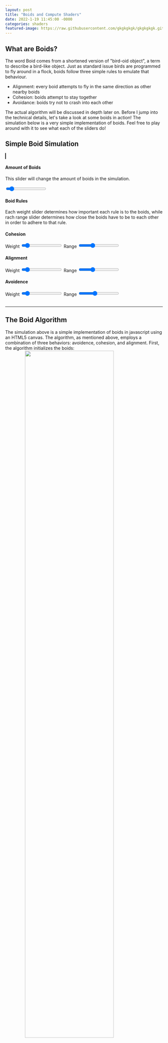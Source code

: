 ```yaml
---
layout: post
title: "Boids and Compute Shaders"
date: 2022-1-19 11:45:00 -0000
categories: shaders
featured-image: https://raw.githubusercontent.com/gkgkgkgk/gkgkgkgk.github.io/gh-pages/_posts/assets/boids/biggif.gif
---
```


## What are Boids?
The word Boid comes from a shortened version of "bird-oid object", a term to describe a bird-like object. Just as standard issue birds are programmed to fly around in a flock, boids follow three simple rules to emulate that behaviour.
* Alignment: every boid attempts to fly in the same direction as other nearby boids
* Cohesion: boids attempt to stay together
* Avoidance: boids try not to crash into each other

The actual algorithm will be discussed in depth later on. Before I jump into the technical details, let's take a look at some boids in action! The simulation below is a very simple implementation of boids. Feel free to play around with it to see what each of the sliders do!

## Simple Boid Simulation
<head>
    <link rel="stylesheet" href="styles.css">
</head>
<canvas id="myCanvas" width="500" height="500" style="border:1px solid #000000;">
</canvas>

<div>
    <h4>Amount of Boids</h4>
    <p>This slider will change the amount of boids in the simulation.</p>
    <div class='sliderContainer'>
        <input type="range" min="0" max="500" value="50" oninput="changeBoidAmount(this.value)" />
    </div>
</div>
<h4>Boid Rules</h4>
<p>Each weight slider determines how important each rule is to the boids, while rach range slider determines how close the boids have to be to each other in order to adhere to that rule.</p>
<div>
    <h4>Cohesion</h4>
    <div class='sliderContainer'>
        <span class='slider' id="cohesion">Weight</span>
        <input type="range" min="0" max="50" value="5" oninput="changeCohesionWeight(this.value)" />
        <span class='slider' id="cohesion">Range</span>
        <input type="range" min="1" max="750" value="250" oninput="changeCohesionRange(this.value)" />
    </div>
</div>

<div>
    <h4>Alignment</h4>
    <div class='sliderContainer'>
        <span class='slider'>Weight</span>
        <input type="range" min="0" max="50" value="5" oninput="changeAlignmentWeight(this.value)" />
        <span class='slider'>Range</span>
        <input type="range" min="1" max="750" value="250" oninput="changeAlignmentRange(this.value)" />
    </div>
</div>

<div>
    <h4>Avoidence</h4>
    <div class='sliderContainer'>
        <span class='slider'>Weight</span>
        <input type="range" min="0" max="500" value="50" oninput="changeAvoidenceWeight(this.value)" />
        <span class='slider'>Range</span>
        <input type="range" min="1" max="50" value="20" oninput="changeAvoidenceRange(this.value)" />
    </div>
</div>

<script>
    var c = document.getElementById("myCanvas");
    var ctx = c.getContext("2d");

    var mouse = {
        x: undefined,
        y: undefined
    };

    c.addEventListener("mousemove", function (e) {
        mouse.x = e.x;
        mouse.y = e.y;
        var rect = c.getBoundingClientRect();
        mouse.x -= rect.left;
        mouse.y -= rect.top;
    });

    let cohesionWeight = 0.0025;
    const changeCohesionWeight = (cohesion) => {
        cohesionWeight = cohesion / 1000;
    };

    let cohesionRange = 250;
    const changeCohesionRange = (cohesion) => {
        cohesionRange = cohesion;
    };

    let alignmentWeight = 0.026;
    const changeAlignmentWeight = (alignment) => {
        alignmentWeight = alignment / 1000;
    };

    let alignmentRange = 25;
    const changeAlignmentRange = (alignment) => {
        alignmentRange = alignment;
    };

    let avoidenceWeight = 0.104;
    const changeAvoidenceWeight = (avoidence) => {
        avoidenceWeight = avoidence / 1000;
    };

    let avoidenceRange = 5;
    const changeAvoidenceRange = (avoidence) => {
        avoidenceRange = avoidence;
    };

    let boidAmount = 100;
    const changeBoidAmount = (amt) => {
        boidAmount = amt;
    };

    const initBoids = (amount) => {
        let boids = [];
        for (let i = 0; i < amount; i++) {
            let xPos = Math.random() * c.width;
            let yPos = Math.random() * c.height;
            let speed = 1;
            let dx = Math.random() * 20 - 10;
            let dy = Math.random() * 20 - 10;
            let rot = Math.atan2(dy, dx);

            boids.push({
                name: "boid" + i,
                x: xPos,
                y: yPos,
                dx: dx,
                dy: dy,
                rot: rot,
                speed: speed,
                color: '#' + Math.floor(Math.random() * 16777215).toString(16)
            });
        }

        return boids;
    }

    const drawBoid = (boid) => {
        ctx.save();
        ctx.translate(boid.x, boid.y);
        ctx.rotate(Math.atan2(boid.dy, boid.dx));
        ctx.beginPath();
        ctx.moveTo(-2, 2);
        ctx.lineTo(-2, -2);
        ctx.lineTo(4, 0);

        ctx.closePath();
        ctx.stroke();
        ctx.fill();
        ctx.restore();
    }

    const distance = (boid1, boid2) => {
        return Math.sqrt(Math.pow(boid1.x - boid2.x, 2) + Math.pow(boid1.y - boid2.y, 2));
    }

    const cohesion = (boid) => {
        let cohesionX = 0;
        let cohesionY = 0;
        let amt = 0;

        for (let i = 0; i < boids.length; i++) {
            if (distance(boid, boids[i]) < cohesionRange && boid.name != boids[i].name) {
                cohesionX += boids[i].x;
                cohesionY += boids[i].y;
                amt++;
            }
        }

        if (amt > 0) {
            cohesionX = cohesionX / amt;
            cohesionY = cohesionY / amt;
            boid.dx += ((cohesionX - boid.x) * cohesionWeight);
            boid.dy += ((cohesionY - boid.y) * cohesionWeight);
        }
    }

    const avoidence = (boid) => {
        let avoidenceX = 0;
        let avoidenceY = 0;

        for (let i = 0; i < boids.length; i++) {
            if (distance(boid, boids[i]) < avoidenceRange && boid.name != boids[i].name) {
                avoidenceX += boid.x - boids[i].x;
                avoidenceY += boid.y - boids[i].y;

            }
        }

        boid.dx += avoidenceX * avoidenceWeight;
        boid.dy += avoidenceY * avoidenceWeight;
    }

    const alignment = (boid) => {
        let avgdx = 0;
        let avgdy = 0;
        let amt = 0;

        for (let i = 0; i < boids.length; i++) {
            if (distance(boid, boids[i]) < alignmentRange && boid.name != boids[i].name) {
                avgdx += boids[i].dx;
                avgdy += boids[i].dy;
                amt++;
            }
        }

        if (amt > 0) {
            avgdx = avgdx / amt;
            avgdy = avgdy / amt;
            boid.dx += ((avgdx - boid.dx) * alignmentWeight);
            boid.dy += ((avgdy - boid.dy) * alignmentWeight);
        }
    }

    const normalizeSpeed = (boid) => {
        let speed = Math.sqrt(Math.pow(boid.dx, 2) + Math.pow(boid.dy, 2));
        if (speed > boid.speed) {
            boid.dx *= boid.speed / speed;
            boid.dy *= boid.speed / speed;
        }
    }

    const dontLeave = (boid) => {
        const bounds = 5;

        if (boid.x < bounds) {
            boid.dx += 1;
        }
        else if (boid.x > c.width - bounds) {
            boid.dx -= 1;
        }

        if (boid.y < bounds) {
            boid.dy += 1;
        }
        else if (boid.y > c.height - bounds) {
            boid.dy -= 1;
        }
    }

    const avoidMouse = (boid) => {
        if (distance(boid, mouse) < 100) {
            boid.dx += (boid.x - mouse.x) * 0.025;
            boid.dy += (boid.y - mouse.y) * 0.025;
        }
    }

    const processBoid = (boid) => {
        cohesion(boid);
        avoidence(boid);
        alignment(boid);
        avoidMouse(boid);
        normalizeSpeed(boid);
        dontLeave(boid);

        boid.x += boid.dx;
        boid.y += boid.dy;
        boid.rot = rad2deg(Math.atan2(boid.dy, boid.dx));
    }

    const rad2deg = (rad) => {
        return rad * 180 / Math.PI;
    }

    const deg2rad = (deg) => {
        return deg * Math.PI / 180;
    }

    var boids = initBoids(500);

    const loop = () => {
        ctx.clearRect(0, 0, c.width, c.height);

        for (let i = 0; i < boidAmount; i++) {
            processBoid(boids[i]);
            drawBoid(boids[i]);
        }
        window.requestAnimationFrame(loop);
        console.log(cohesionWeight, alignmentWeight, avoidenceWeight);
    }

    window.requestAnimationFrame(loop);

</script>
<br>
<hr/>

## The Boid Algorithm
The simulation above is a simple implementation of boids in javascript using an HTML5 canvas. The algorithm, as mentioned above, employs a combination of three behaviors: avoidence, cohesion, and alignment. First, the algorithm initializes the boids:
<img src="https://raw.githubusercontent.com/gkgkgkgk/gkgkgkgk.github.io/gh-pages/_posts/assets/boids/initcode.png" width="75%" style="display: block; margin-left: auto; margin-right: auto; width: 75%;"/>
As shown above, boids are initialized with a random position and a random velocity (the x component of velocity is represented by dx, while the y component is represented by dy). The algorithm then iterates through each boid and applies the three behaviors by adjusting the velocity of each boid.

Below is some pseudocode for the three behaviors:

**Cohesion:**

Cohesion calculates the average position of all the surrounding boids and instructs the current boid to move towards that average position. This causes large groups of boids to stay together and form a cohesive flock.
<img src="https://raw.githubusercontent.com/gkgkgkgk/gkgkgkgk.github.io/gh-pages/_posts/assets/boids/cohesioncode.png" width="75%" style="display: block; margin-left: auto; margin-right: auto; width: 75%;"/>

**Avoidence**:

Avoidence moves the boid away from other boids that are too close to it, which prevents boids from crashing into each other. 
<img src="https://raw.githubusercontent.com/gkgkgkgk/gkgkgkgk.github.io/gh-pages/_posts/assets/boids/avoidencecode.png" width="75%" style="display: block; margin-left: auto; margin-right: auto; width: 75%;"/>

**Alignment**:

Alignment causes the boid to move in the direction of the average velocity of all the surrounding boids. This also allows boids to easily stay together and form a flock.

<img src="https://raw.githubusercontent.com/gkgkgkgk/gkgkgkgk.github.io/gh-pages/_posts/assets/boids/alignmentcode.png" width="75%" style="display: block; margin-left: auto; margin-right: auto; width: 75%;"/>
<br>

A few more steps are done in order to make the boids behave correctly, such as normalizing their velocity so that they don't move too fast as well as preventing them from leaving the canvas. Additionally, a velocity is applied to them if they are close to the mouse, causing them to run away from your mouse.

Once I finished a basic boid algorithm, I moved on to apply it in other scenarios.

## Another Boid simulation, but with a twist
Boids are pretty fun to watch and play around with, so just for the fun of it, I set up another simulation with some extra rules which allow groups of boids to fight each other (think Boid Wars™). In the simulation below, boids are grouped together and assigned a color. Boids in the same group will try to stay together and follow their group leader. The group leader is responsible for leading the group towards the nearest enemy group. Finally, boids can fire little bullets at each other, and if a boid is hit by a bullet, it dies. Additionally, each group is assigned a random interval for how often they can retarget their enemy and adjust their route, just to keep things interesting. Don't forget to click the start button below in order to kick off the simulation. *Warning: this simulation can be very intensive with a lot of boids. Please use a smaller amount of boids if you don't want to crash your browser.*

<canvas id="myCanvas2" width="500" height="500" style="border:1px solid #000000;">
</canvas>
<div style="display: flex; align-content: space-between;">
    <span>Amount of Squads</span><input type="range" min="1" max="20" value="5"
        oninput="changeSquadAmount(this.value)" />
    <span>Amount of Boids</span>
    <input type="range" min="1" max="50" value="5" oninput="changeBoidAmountSquad(this.value)" />
    <button onclick="start()">Start</button>
</div>

<script>
    var c2 = document.getElementById("myCanvas2");
    var ctx2 = c2.getContext("2d");

    let cohesionWeightSquad = 0.005;
    let alignmentWeightSquad = 0.01;
    let avoidenceWeightSquad = 0.01;
    let avoidenceRangeSquad = 20;

    let squadAmount = 5;
    let boidAmountSquad = 5;

    let bullets = [];

    const changeSquadAmount = (a) => {
        squadAmount = a;
    };

    const changeBoidAmountSquad = (a) => {
        boidAmountSquad = a;
    };

    const initBoidSquadrons = (amountOfSquads, amountOfBoids) => {
        let squads = [];
        for (let i = 0; i < amountOfSquads; i++) {
            let boids = [];
            let color = '#' + Math.floor(Math.random() * 16777215).toString(16);
            let leaderSteps = Math.floor(Math.random() * 10);

            for (let j = 0; j < amountOfBoids; j++) {
                let xPos = Math.random() * c.width;
                let yPos = Math.random() * c.height;
                let speed = 2;
                let dx = Math.random() * 10;
                let dy = Math.random() * 10;
                let rot = Math.atan2(dy, dx);

                boids.push({
                    name: "boid" + i + ":" + j,
                    squad: "squad" + i,
                    x: xPos,
                    y: yPos,
                    dx: dx,
                    dy: dy,
                    rot: rot,
                    speed: speed,
                    color: color,
                    fireRate: 20 + Math.floor(Math.random() * 100),
                    fireCounter: Math.floor(Math.random() * 20),
                });
            }

            let nearestSquad = i - 1;
            if (i < 0) {
                nearestSquad = amountOfSquads;
            }

            squads.push({
                name: "squad" + i,
                boids: boids,
                nearestSquad: nearestSquad,
                leaderSteps: leaderSteps,
                currentSteps: 0,
                dead: false
            });
        }

        return squads;
    }

    const drawBoidSquad = (boid) => {
        ctx2.save();
        ctx2.translate(boid.x, boid.y);
        ctx2.rotate(Math.atan2(boid.dy, boid.dx));
        ctx2.fillStyle = boid.color;
        ctx2.strokeStyle = boid.color;
        ctx2.beginPath();
        ctx2.moveTo(-3, 3);
        ctx2.lineTo(-3, -3);
        ctx2.lineTo(5, 0);

        ctx2.closePath();
        ctx2.stroke();
        ctx2.fill();
        ctx2.restore();
    }

    const drawBullet = (bullet) => {
        ctx2.save();
        ctx2.translate(bullet.x, bullet.y);
        ctx2.fillStyle = bullet.color;
        ctx2.strokeStyle = bullet.color;
        ctx2.beginPath();
        ctx2.arc(0, 0, 2, 0, 2 * Math.PI);
        ctx2.stroke();
        ctx2.fill();
        ctx2.restore();
    }

    const cohesionSquad = (boid, boidLeader) => {
        let cohesionX = boidLeader.x;
        let cohesionY = boidLeader.y;

        boid.dx += ((cohesionX - boid.x) * cohesionWeight);
        boid.dy += ((cohesionY - boid.y) * cohesionWeight);
    }

    const avoidenceSquad = (boid, boids) => {
        let avoidenceX = 0;
        let avoidenceY = 0;

        for (let i = 0; i < boids.length; i++) {
            if (distance(boid, boids[i]) < avoidenceRange && boid.name != boids[i].name) {
                avoidenceX += boid.x - boids[i].x;
                avoidenceY += boid.y - boids[i].y;

            }
        }

        boid.dx += avoidenceX * avoidenceWeight;
        boid.dy += avoidenceY * avoidenceWeight;
    }

    const alignmentSquad = (boid, leader) => {
        let avgdx = leader.dx;
        let avgdy = leader.dy;

        boid.dx += ((avgdx - boid.dx) * alignmentWeight);
        boid.dy += ((avgdy - boid.dy) * alignmentWeight);
    }

    const normalizeSpeedSquad = (boid) => {
        let speed = Math.sqrt(Math.pow(boid.dx, 2) + Math.pow(boid.dy, 2));
        if (speed > boid.speed) {
            boid.dx *= boid.speed / speed;
            boid.dy *= boid.speed / speed;
        }
    }

    const dontLeaveSquad = (boid) => {
        const bounds = 100;

        if (boid.x < bounds) {
            boid.dx += 1;
        }
        else if (boid.x > c.width - bounds) {
            boid.dx -= 1;
        }

        if (boid.y < bounds) {
            boid.dy += 1;
        }
        else if (boid.y > c.height - bounds) {
            boid.dy -= 1;
        }
    }

    const fire = (boid) => {
        let bullet = {
            boid: boid,
            dx: boid.dx,
            dy: boid.dy,
            x: boid.x,
            y: boid.y,
            speed: 5,
            color: boid.color
        }

        let speed = Math.sqrt(Math.pow(bullet.dx, 2) + Math.pow(bullet.dy, 2));
        bullet.dx /= speed;
        bullet.dy /= speed;

        bullets.push(bullet);
    }

    const processBoidSquad = (boid, boids) => {
        cohesionSquad(boid, boids[0]);
        avoidenceSquad(boid, allBoids);
        alignmentSquad(boid, boids[0]);
        normalizeSpeedSquad(boid);
        dontLeaveSquad(boid);

        if (boid.fireCounter > boid.fireRate) {
            boid.fireCounter = 0;
            fire(boid);
        }
        else {
            boid.fireCounter++;
        }

        boid.x += boid.dx;
        boid.y += boid.dy;
        boid.rot = rad2deg(Math.atan2(boid.dy, boid.dx));
    }

    const processSquadLeader = (squad) => {
        squad.currentSteps++;
        if (squad.currentSteps > squad.leaderSteps) {
            let nearestSquad = 0;

            let nearestPos = {
                x: 10000,
                y: 10000
            };

            for (let i = 0; i < squads.length; i++) {
                if (squad.name != squads[i].name) {
                    let avgPosX = 0;
                    let avgPosY = 0;
                    let amt = 0;

                    for (let j = 0; j < squads[i].boids.length; j++) {
                        avgPosX += squads[i].boids[j].x;
                        avgPosY += squads[i].boids[j].y;
                        amt++;
                    }

                    avgPosX = avgPosX / amt;
                    avgPosY = avgPosY / amt;

                    if (distance({ x: avgPosX, y: avgPosY }, squad.boids[0]) < distance({ x: nearestPos.x, y: nearestPos.y }, squad.boids[0])) {
                        nearestPos = { x: avgPosX, y: avgPosY };
                        squad.nearestSquad = squads[i];
                    }
                }
            }

            squad.boids[0].dx += ((nearestPos.x - squad.boids[0].x) * cohesionWeight);
            squad.boids[0].dy += ((nearestPos.y - squad.boids[0].y) * cohesionWeight);
            squad.currentSteps = 0;
        }

        dontLeaveSquad(squad.boids[0]);
        normalizeSpeedSquad(squad.boids[0]);
        squad.boids[0].x += squad.boids[0].dx;
        squad.boids[0].y += squad.boids[0].dy;
    }

    const processBullet = (bullet, i) => {
        bullet.x += bullet.dx * bullet.speed;
        bullet.y += bullet.dy * bullet.speed;

        if (bullet.x > c.width || bullet.x < 0 || bullet.y > c.height || bullet.y < 0) {
            bullets.splice(i, 1);
        }

        for (let j = 0; j < squads.length; j++) {
            if (bullet.boid.squad != squads[j].name) {
                for (let k = 1; k < squads[j].boids.length; k++) {
                    if (distance(bullet, squads[j].boids[k]) < 3) {
                        bullets.splice(i, 1);
                        squads[j].boids.splice(k, 1);
                    }
                }
            }
        }
    }

    var squads = [];
    var allBoids = [];



    const start = () => {
        allBoids = [];
        squads = [];
        squads = initBoidSquadrons(squadAmount, boidAmount);
        for (let i = 0; i < squads.length; i++) {
            for (let j = 0; j < squads[i].boids.length; j++) {
                allBoids.push(squads[i].boids[j]);
            }
        }
    }

    const loopSquad = () => {
        ctx2.clearRect(0, 0, c.width, c.height);
        for (let i = 0; i < squads.length; i++) {
            if (!squads[i].dead) {
                processSquadLeader(squads[i]);
                drawBoidSquad(squads[i].boids[0]);
                if (squads[i].boids.length == 1) {
                    squads[i].dead = true;
                }
                for (let j = 1; j < squads[i].boids.length; j++) {
                    if (squads[i].boids[j]) {
                        processBoidSquad(squads[i].boids[j], squads[i].boids);
                        drawBoidSquad(squads[i].boids[j]);
                    }
                }
            }
        }

        for (let i = 0; i < bullets.length; i++) {
            if (bullets[i]) {
                drawBullet(bullets[i]);
                processBullet(bullets[i], i);
            }
        }

        window.requestAnimationFrame(loopSquad);
    }

    window.requestAnimationFrame(loopSquad);

</script>
<br>
<hr/>
<br>

## So, why do I care about boids?

I started this project partially because I was intrigued by boids, but mostly because of the potential oppurtunity to learn about **compute shaders**. Compute shaders are a way to write code that runs directly on the GPU, allowing certain processes to be performed extremely quickly. Compute shaders are great for performing a massive amount of simple tasks in parallel, such as calculating the position of a boid.

I began by implementing boids in Unity3D using a simple CPU-based implementation. I then implemented the same boids in a GPU-based implementation using a compute shader. The CPU code is pretty similar to the code I showed above, so I will mainly focus on the compute shader code (which happens to also be pretty similar).

The compute shader begins by declaring the entry point to the program, allowing other scripts to be able to access it:
```#pragma kernel CSMain```

Next, I declare a struct that can hold a boid's position and velocity, as well as a buffer that can hold a list of boids.

<img src="https://raw.githubusercontent.com/gkgkgkgk/gkgkgkgk.github.io/gh-pages/_posts/assets/boids/computecode1.png" width="75%" style="display: block; margin-left: auto; margin-right: auto; width: 75%;"/>

After that, I can tell the compute shader to accept some parameters, such as the number of boids to calculate, their speed, and more.

<img src="https://raw.githubusercontent.com/gkgkgkgk/gkgkgkgk.github.io/gh-pages/_posts/assets/boids/computecode2.png" width="75%" style="display: block; margin-left: auto; margin-right: auto; width: 75%;"/>

Finally, I run the boid algorithm in the CSMain function of the compute shader. We can specify the dimensions of the thread groups, which dictates how many threads will be in each group running at once.

The rest of the shader is pretty much the same, with minimal syntax differences.

<img src="https://raw.githubusercontent.com/gkgkgkgk/gkgkgkgk.github.io/gh-pages/_posts/assets/boids/computecode3.png" width="75%" style="display: block; margin-left: auto; margin-right: auto; width: 75%;"/>

## Did it work?
The whole point of this project was to learn about compute shaders in order to improve the performance of the boid algorithm, and eventually the performance of other algorithms too.

I implemented three boid algorithms in Unity3D: a CPU implementation, a GPU implementation using a compute shader, and a GPU implementation that uses a compute shader as well as GPU instancing to draw the boids.
<br>
<hr/>
#### Tangent: GPU Instancing
GPU instancing is a way to draw multiple copies of a mesh using the GPU. It is highly efficient, and can be used to draw a large number of objects at once, which is perfect for drawing boids.
<hr/>
<br>

Anyway, these three implementations proved to me that compute shaders are a great way to speed up certain algorithms. Below is a graph that shows the performance of the three boid algorithms.

<img src="https://raw.githubusercontent.com/gkgkgkgk/gkgkgkgk.github.io/gh-pages/_posts/assets/boids/boidsfpschart.png" width="80%" style="display: block; margin-left: auto; margin-right: auto; width: 80%;"/>
<br>

* With **100** boids, they all performed at high speeds, with the GPU instancing implementation being the fastest at over 600 fps. 
* Once there were over **1000** boids, the CPU implementation started to fail, and would run at an average of 8.7 fps. Both GPU implementations were still running strong, with average frame rates of 94 fps and 625.6 fps.
* Finally, with **10000** boids, the CPU and GPU implementations were rendered useless, with average frame rates of 0.1 fps and 1.5 fps respectively. With that amount of boids, the GPU instancing implementation held its own at an average 87.9 fps!

## The bottom line
Compute shaders and running algorithms on the GPU are great ways of increasing performence and working with large amounts of objects. I am extremely excited about learning how to use compute shaders, and I can't wait to use them in upcoming projects (I think that using them in [dynamic LOD meshes](https://gkgkgkgk.github.io/unity/2021/11/17/quadtrees.html) is a great way to improve the performance of the algorithm).

Thanks for reading!
<img src="https://raw.githubusercontent.com/gkgkgkgk/gkgkgkgk.github.io/gh-pages/_posts/assets/boids/biggif.gif" width="75%" style="display: block; margin-left: auto; margin-right: auto; width: 100%;"/>

## Resources
 * Thank you to Sebastian Lague for his [awesome video on compute shaders](https://www.youtube.com/watch?v=9RHGLZLUuwc&t=199s&ab_channel=SebastianLague)!
 * [Unity Docs for Compute Shaders](https://docs.unity3d.com/Manual/class-ComputeShader.html)
 * Thank you to Ben Eater and his [great tutorial on boids](https://eater.net/boids)!
 * [Wikipedia on boids](https://en.wikipedia.org/wiki/Boids)
 * Really helpful [pseudocode for boids](http://www.kfish.org/boids/pseudocode.html).
 * My code for this project is [here](https://github.com/gkgkgkgk/TatooTwo/tree/main/Boids)!